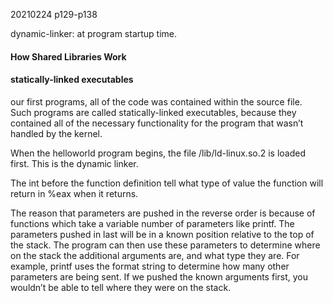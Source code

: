 
20210224 p129-p138

dynamic-linker: at program startup time.

#### How Shared Libraries Work

#### statically-linked executables
our first programs, all of the code was contained within the source file. 
Such programs are called statically-linked executables, because they contained all of the
necessary functionality for the program that wasn’t handled by the kernel.

When the helloworld program begins, the file /lib/ld-linux.so.2 is loaded first. This is the
dynamic linker.

The int before the function definition tell what type of value the function will return in %eax when it returns.

The reason that parameters are pushed in the reverse order is because of functions which
take a variable number of parameters like printf. The parameters pushed in last will be in
a known position relative to the top of the stack. The program can then use these parameters
to determine where on the stack the additional arguments are, and what type they are. For
example, printf uses the format string to determine how many other parameters are being
sent. If we pushed the known arguments first, you wouldn’t be able to tell where they were
on the stack.
